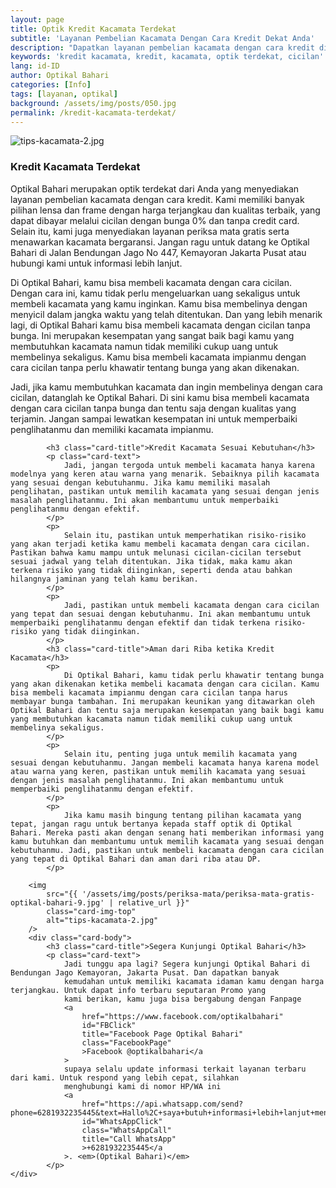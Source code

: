 ```yaml
---
layout: page
title: Optik Kredit Kacamata Terdekat
subtitle: 'Layanan Pembelian Kacamata Dengan Cara Kredit Dekat Anda'
description: "Dapatkan layanan pembelian kacamata dengan cara kredit di Optikal Bahari. Kami menyediakan banyak pilihan lensa & frame, harga terjangkau dan kualitas terbaik"
keywords: 'kredit kacamata, kredit, kacamata, optik terdekat, cicilan'
lang: id-ID
author: Optikal Bahari
categories: [Info]
tags: [layanan, optikal]
background: /assets/img/posts/050.jpg
permalink: /kredit-kacamata-terdekat/
---
```


<div class="card-deck mb-3">
	<div class="card shadow p-3 mb-5 bg-white rounded">
		<img
			src="{{ '/assets/img/posts/periksa-mata/periksa-mata-gratis-optikal-bahari-5.jpg' | relative_url }}"
			class="card-img-top"
			alt="tips-kacamata-2.jpg"
		/>
		<div class="card-body">
			<h3 class="card-title">Kredit Kacamata Terdekat</h3>
			<p class="card-text">
				Optikal Bahari merupakan optik terdekat dari Anda yang menyediakan layanan pembelian kacamata dengan cara kredit. Kami memiliki banyak pilihan lensa dan frame dengan harga terjangkau dan kualitas terbaik, yang dapat dibayar melalui cicilan dengan bunga 0% dan tanpa credit card. Selain itu, kami juga menyediakan layanan periksa mata gratis serta menawarkan kacamata bergaransi. Jangan ragu untuk datang ke Optikal Bahari di Jalan Bendungan Jago No 447, Kemayoran Jakarta Pusat atau hubungi kami untuk informasi lebih lanjut.
			</p>
			<p>
				Di Optikal Bahari, kamu bisa membeli kacamata dengan cara cicilan. Dengan cara ini, kamu tidak perlu mengeluarkan uang sekaligus untuk membeli kacamata yang kamu inginkan. Kamu bisa membelinya dengan menyicil dalam jangka waktu yang telah ditentukan. Dan yang lebih menarik lagi, di Optikal Bahari kamu bisa membeli kacamata dengan cicilan tanpa bunga. Ini merupakan kesempatan yang sangat baik bagi kamu yang membutuhkan kacamata namun tidak memiliki cukup uang untuk membelinya sekaligus. Kamu bisa membeli kacamata impianmu dengan cara cicilan tanpa perlu khawatir tentang bunga yang akan dikenakan.
			</p>
			<p>
				Jadi, jika kamu membutuhkan kacamata dan ingin membelinya dengan cara cicilan, datanglah ke Optikal Bahari. Di sini kamu bisa membeli kacamata dengan cara cicilan tanpa bunga dan tentu saja dengan kualitas yang terjamin. Jangan sampai lewatkan kesempatan ini untuk memperbaiki penglihatanmu dan memiliki kacamata impianmu.
			<p>

			<h3 class="card-title">Kredit Kacamata Sesuai Kebutuhan</h3>
			<p class="card-text">
				Jadi, jangan tergoda untuk membeli kacamata hanya karena modelnya yang keren atau warna yang menarik. Sebaiknya pilih kacamata yang sesuai dengan kebutuhanmu. Jika kamu memiliki masalah penglihatan, pastikan untuk memilih kacamata yang sesuai dengan jenis masalah penglihatanmu. Ini akan membantumu untuk memperbaiki penglihatanmu dengan efektif.
			</p>
			<p>
				Selain itu, pastikan untuk memperhatikan risiko-risiko yang akan terjadi ketika kamu membeli kacamata dengan cara cicilan. Pastikan bahwa kamu mampu untuk melunasi cicilan-cicilan tersebut sesuai jadwal yang telah ditentukan. Jika tidak, maka kamu akan terkena risiko yang tidak diinginkan, seperti denda atau bahkan hilangnya jaminan yang telah kamu berikan.
			</p>
			<p>
				Jadi, pastikan untuk membeli kacamata dengan cara cicilan yang tepat dan sesuai dengan kebutuhanmu. Ini akan membantumu untuk memperbaiki penglihatanmu dengan efektif dan tidak terkena risiko-risiko yang tidak diinginkan.
			</p>
			<h3 class="card-title">Aman dari Riba ketika Kredit Kacamata</h3>
			<p>
				Di Optikal Bahari, kamu tidak perlu khawatir tentang bunga yang akan dikenakan ketika membeli kacamata dengan cara cicilan. Kamu bisa membeli kacamata impianmu dengan cara cicilan tanpa harus membayar bunga tambahan. Ini merupakan keunikan yang ditawarkan oleh Optikal Bahari dan tentu saja merupakan kesempatan yang baik bagi kamu yang membutuhkan kacamata namun tidak memiliki cukup uang untuk membelinya sekaligus.
			</p>
			<p>
				Selain itu, penting juga untuk memilih kacamata yang sesuai dengan kebutuhanmu. Jangan membeli kacamata hanya karena model atau warna yang keren, pastikan untuk memilih kacamata yang sesuai dengan jenis masalah penglihatanmu. Ini akan membantumu untuk memperbaiki penglihatanmu dengan efektif.
			</p>			
			<p>
				Jika kamu masih bingung tentang pilihan kacamata yang tepat, jangan ragu untuk bertanya kepada staff optik di Optikal Bahari. Mereka pasti akan dengan senang hati memberikan informasi yang kamu butuhkan dan membantumu untuk memilih kacamata yang sesuai dengan kebutuhanmu. Jadi, pastikan untuk membeli kacamata dengan cara cicilan yang tepat di Optikal Bahari dan aman dari riba atau DP.
			</p>

<div class="card-deck mb-3">
	
		<img
			src="{{ '/assets/img/posts/periksa-mata/periksa-mata-gratis-optikal-bahari-9.jpg' | relative_url }}"
			class="card-img-top"
			alt="tips-kacamata-2.jpg"
		/>
		<div class="card-body">
			<h3 class="card-title">Segera Kunjungi Optikal Bahari</h3>
			<p class="card-text">
				Jadi tunggu apa lagi? Segera kunjungi Optikal Bahari di Bendungan Jago Kemayoran, Jakarta Pusat. Dan dapatkan banyak
				kemudahan untuk memiliki kacamata idaman kamu dengan harga terjangkau. Untuk dapat info terbaru seputaran Promo yang
				kami berikan, kamu juga bisa bergabung dengan Fanpage
				<a
					href="https://www.facebook.com/optikalbahari"
					id="FBClick"
					title="Facebook Page Optikal Bahari"
					class="FacebookPage"
					>Facebook @optikalbahari</a
				>
				supaya selalu update informasi terkait layanan terbaru dari kami. Untuk respond yang lebih cepat, silahkan
				menghubungi kami di nomor HP/WA ini
				<a
					href="https://api.whatsapp.com/send?phone=6281932235445&text=Hallo%2C+saya+butuh+informasi+lebih+lanjut+mengenai+Optikal+Bahari"
					id="WhatsAppClick"
					class="WhatsAppCall"
					title="Call WhatsApp"
					>+6281932235445</a
				>. <em>(Optikal Bahari)</em>
			</p>
	</div>		
</div>

